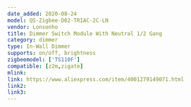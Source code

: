 ```yaml
---
date_added: 2020-08-24
model: QS-Zigbee-D02-TRIAC-2C-LN
vendor: Lonsonho
title: Dimmer Switch Module With Neutral 1/2 Gang 
category: dimmer
type: In-Wall Dimmer
supports: on/off, brightness
zigbeemodel: ['TS110F']
compatible: [z2m,zigate]
mlink: 
link: https://www.aliexpress.com/item/4001279149071.html
link2: 
link3: 
---
```

